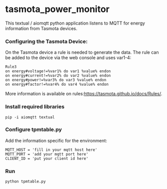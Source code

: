 # tasmota_power_monitor

This textual / aiomqtt python application listens to MQTT for energy information from Tasmota devices.

### Configuring the Tasmota Device:
On the Tasmota device a rule is needed to generate the data. The rule can be added to the device via the web console and uses var1-4:  

    Rule3  
    on energy#voltage!=%var1% do var1 %value% endon  
    on energy#current!=%var2% do var2 %value% endon  
    on energy#power!=%var3% do var3 %value% endon  
    on energy#factor!=%var4% do var4 %value% endon 

More information is available on rules:https://tasmota.github.io/docs/Rules/.

### Install required libraries  
    pip -i aiomqtt textual

### Configure tpmtable.py
Add the information specific for the environment:  

    MQTT_HOST = 'fill in your mqtt host here'
    MQTT_PORT = 'add your mqtt port here'
    CLIENT_ID = 'put your client id here'

### Run
    python tpmtable.py
